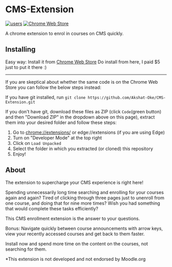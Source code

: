 # CMS-Extension

[![users](https://img.shields.io/badge/max%20users-197-orange)](https://chrome.google.com/webstore/detail/cms-enrollment-extension/ebjldebpahljhpakgngnandakdbajdnj?hl=en-GB) [![Chrome Web Store](https://img.shields.io/chrome-web-store/users/ebjldebpahljhpakgngnandakdbajdnj?color=orange&label=current%20users)](https://chrome.google.com/webstore/detail/cms-enrollment-extension/ebjldebpahljhpakgngnandakdbajdnj?hl=en-GB)


A chrome extension to enrol in courses on CMS quickly.

## Installing

Easy way: Install it from [Chrome Web Store](https://chrome.google.com/webstore/detail/cms-enrollment-extension/ebjldebpahljhpakgngnandakdbajdnj?hl=en-GB) Do install from here, I paid $5 just to put it there :)

----

If you are skeptical about whether the same code is on the Chrome Web Store you can follow the below steps instead:

If you have git installed, run `git clone https://github.com/Akshat-Oke/CMS-Extension.git`

If you don't have git, download these files as ZIP (click `Code`(green button) and then "Download ZIP" in the dropdown above on this page), extract them into your desired folder and follow these steps:

1. Go to [chrome://extensions/](chrome://extensions/) or edge://extensions (if you are using Edge)
2. Turn on "Developer Mode" at the top right
3. Click on `Load Unpacked`
4. Select the folder in which you extracted (or cloned) this repository
5. Enjoy!

## About

The extension to supercharge your CMS experience is right here!

Spending unnecessarily long time searching and enrolling for your courses again and again?
Tired of clicking through three pages just to unenroll from one course, and doing that for nine more times?
Wish you had something that would complete these tasks efficiently?

This CMS enrollment extension is the answer to your questions.

Bonus: Navigate quickly between course announcements with arrow keys, view your recently accessed courses and get back to them faster.

Install now and spend more time on the content on the courses, not searching for them.

\*This extension is not developed and not endorsed by Moodle.org
